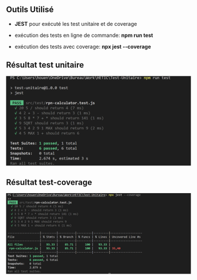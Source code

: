 ## Outils Utilisé

- **JEST** pour exécuté les test unitaire et de coverage

- exécution des tests en ligne de commande:  **npm run test**

- exécution des tests avec coverage: **npx jest --coverage**


## Résultat test unitaire

![Alt Text](./img/result-test-unitaire.png)

## Résultat test-coverage

![Alt Text](./img/result-test-coverage.png)
